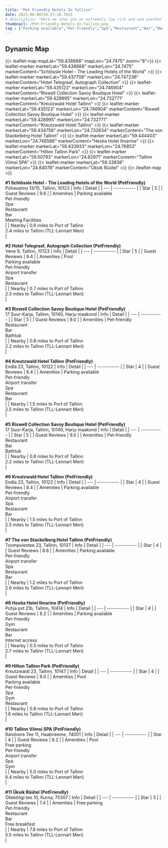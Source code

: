 ```yaml
---
title: "Pet Friendly Hotels In Tallinn"
date: 2023-08-06T20:27:18.701Z
# description: "Here we show you an extremely low risk and and another medium risk approach to earn passive income "
thumbnail: /Pet-Friendly-Hotels-In-Tallinn.png
tag : ["Parking available","Pet-friendly","Spa","Restaurant","Bar","Meeting Facilities","Pool","Airport transfer","Bathtub","Gym","Internet access","Free parking","Free breakfast"]
---
```


## Dynamic Map
{{< leaflet-map  mapLat="59.438668" mapLon="24.7475" zoom="8">}}
    {{< leaflet-marker markerLat="59.438668" markerLon="24.7475" markerContent="Schlössle Hotel - The Leading Hotels of the World" >}}
    {{< leaflet-marker markerLat="59.437706" markerLon="24.747236" markerContent="Hotel Telegraaf, Autograph Collection" >}}
    {{< leaflet-marker markerLat="59.435123" markerLon="24.746904" markerContent="Rixwell Collection Savoy Boutique Hotel" >}}
    {{< leaflet-marker markerLat="59.428995" markerLon="24.732771" markerContent="Kreutzwald Hotel Tallinn" >}}
    {{< leaflet-marker markerLat="59.435123" markerLon="24.746904" markerContent="Rixwell Collection Savoy Boutique Hotel" >}}
    {{< leaflet-marker markerLat="59.428995" markerLon="24.732771" markerContent="Kreutzwald Hotel Tallinn" >}}
    {{< leaflet-marker markerLat="59.434758" markerLon="24.732834" markerContent="The von Stackelberg Hotel Tallinn" >}}
    {{< leaflet-marker markerLat="59.444403" markerLon="24.746586" markerContent="Hestia Hotel Ilmarine" >}}
    {{< leaflet-marker markerLat="59.433933" markerLon="24.76853" markerContent="Hilton Tallinn Park" >}}
    {{< leaflet-marker markerLat="59.50793" markerLon="24.82971" markerContent="Tallinn Viimsi SPA" >}}
    {{< leaflet-marker markerLat="59.33938" markerLon="24.84078" markerContent="Üksik Rüütel" >}}
{{< /leaflet-map >}}


**#1 Schlössle Hotel - The Leading Hotels of the World (PetFriendly)**<br>Pühavaimu 13/15, Tallinn, 10123
| Info | Detail |
| --- | ----------- |
| Star | 5 |
| Guest Reviews | 9.6 |
| Amenities | Parking available<br>Pet-friendly<br>Spa<br>Restaurant<br>Bar<br>Meeting Facilities<br> |
| Nearby | 0.6 miles to Port of Tallinn<br>2.4 miles to Tallinn (TLL-Lennart Meri)<br> |

**#2 Hotel Telegraaf, Autograph Collection (PetFriendly)**<br>Vene 9, Tallinn, 10123
| Info | Detail |
| --- | ----------- |
| Star | 5 |
| Guest Reviews | 9.4 |
| Amenities | Pool<br>Parking available<br>Pet-friendly<br>Airport transfer<br>Spa<br>Restaurant<br> |
| Nearby | 0.7 miles to Port of Tallinn<br>2.3 miles to Tallinn (TLL-Lennart Meri)<br> |

**#3 Rixwell Collection Savoy Boutique Hotel (PetFriendly)**<br>17 Suur-Karja, Tallinn, 10140, Harju maakond
| Info | Detail |
| --- | ----------- |
| Star | 5 |
| Guest Reviews | 9.0 |
| Amenities | Pet-friendly<br>Restaurant<br>Bar<br>Bathtub<br> |
| Nearby | 0.8 miles to Port of Tallinn<br>2.2 miles to Tallinn (TLL-Lennart Meri)<br> |

**#4 Kreutzwald Hotel Tallinn (PetFriendly)**<br>Endla 23, Tallinn, 10122
| Info | Detail |
| --- | ----------- |
| Star | 4 |
| Guest Reviews | 8.4 |
| Amenities | Parking available<br>Pet-friendly<br>Airport transfer<br>Spa<br>Restaurant<br>Bar<br> |
| Nearby | 1.5 miles to Port of Tallinn<br>2.5 miles to Tallinn (TLL-Lennart Meri)<br> |

**#5 Rixwell Collection Savoy Boutique Hotel (PetFriendly)**<br>17 Suur-Karja, Tallinn, 10140, Harju maakond
| Info | Detail |
| --- | ----------- |
| Star | 5 |
| Guest Reviews | 9.0 |
| Amenities | Pet-friendly<br>Restaurant<br>Bar<br>Bathtub<br> |
| Nearby | 0.8 miles to Port of Tallinn<br>2.2 miles to Tallinn (TLL-Lennart Meri)<br> |

**#6 Kreutzwald Hotel Tallinn (PetFriendly)**<br>Endla 23, Tallinn, 10122
| Info | Detail |
| --- | ----------- |
| Star | 4 |
| Guest Reviews | 8.4 |
| Amenities | Parking available<br>Pet-friendly<br>Airport transfer<br>Spa<br>Restaurant<br>Bar<br> |
| Nearby | 1.5 miles to Port of Tallinn<br>2.5 miles to Tallinn (TLL-Lennart Meri)<br> |

**#7 The von Stackelberg Hotel Tallinn (PetFriendly)**<br>Toompuiestee 23, Tallinn, 10137
| Info | Detail |
| --- | ----------- |
| Star | 4 |
| Guest Reviews | 8.8 |
| Amenities | Parking available<br>Pet-friendly<br>Airport transfer<br>Spa<br>Restaurant<br>Bar<br> |
| Nearby | 1.2 miles to Port of Tallinn<br>2.6 miles to Tallinn (TLL-Lennart Meri)<br> |

**#8 Hestia Hotel Ilmarine (PetFriendly)**<br>Pohja pst 21b, Tallinn, 10414
| Info | Detail |
| --- | ----------- |
| Star | 4 |
| Guest Reviews | 8.2 |
| Amenities | Parking available<br>Pet-friendly<br>Gym<br>Restaurant<br>Bar<br>Internet access<br> |
| Nearby | 0.5 miles to Port of Tallinn<br>2.7 miles to Tallinn (TLL-Lennart Meri)<br> |

**#9 Hilton Tallinn Park (PetFriendly)**<br>Kreutzwaldi 23, Tallinn, 10147
| Info | Detail |
| --- | ----------- |
| Star | 4 |
| Guest Reviews | 9.0 |
| Amenities | Pool<br>Parking available<br>Pet-friendly<br>Spa<br>Gym<br>Restaurant<br> |
| Nearby | 0.8 miles to Port of Tallinn<br>1.6 miles to Tallinn (TLL-Lennart Meri)<br> |

**#10 Tallinn Viimsi SPA (PetFriendly)**<br>Randvere Tee 11, Haabneeme, 74001
| Info | Detail |
| --- | ----------- |
| Star | 4 |
| Guest Reviews | 8.2 |
| Amenities | Pool<br>Free parking<br>Pet-friendly<br>Airport transfer<br>Spa<br>Gym<br> |
| Nearby | 5.0 miles to Port of Tallinn<br>6.4 miles to Tallinn (TLL-Lennart Meri)<br> |

**#11 Üksik Rüütel (PetFriendly)**<br>Õlleköögi tee 10, Kurna, 75307
| Info | Detail |
| --- | ----------- |
| Star | 3 |
| Guest Reviews | 7.4 |
| Amenities | Free parking<br>Pet-friendly<br>Restaurant<br>Bar<br>Free breakfast<br> |
| Nearby | 7.8 miles to Port of Tallinn<br>5.5 miles to Tallinn (TLL-Lennart Meri)<br> |

